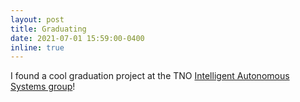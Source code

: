 ```yaml
---
layout: post
title: Graduating
date: 2021-07-01 15:59:00-0400
inline: true
---
```


I found a cool graduation project at the TNO [Intelligent Autonomous Systems group](https://www.tno.nl/en/focus-areas/defence-safety-security/expertise-groups/intelligent-autonomous-systems/)!